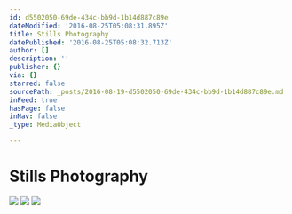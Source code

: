 ```yaml
---
id: d5502050-69de-434c-bb9d-1b14d887c89e
dateModified: '2016-08-25T05:08:31.895Z'
title: Stills Photography
datePublished: '2016-08-25T05:08:32.713Z'
author: []
description: ''
publisher: {}
via: {}
starred: false
sourcePath: _posts/2016-08-19-d5502050-69de-434c-bb9d-1b14d887c89e.md
inFeed: true
hasPage: false
inNav: false
_type: MediaObject

---
```

# Stills Photography
![](https://the-grid-user-content.s3-us-west-2.amazonaws.com/6830aa7f-7596-40fb-89ad-e9d95c7db580.jpg)
![](https://the-grid-user-content.s3-us-west-2.amazonaws.com/5b37812a-5e68-4e18-8b60-d4cc450c005d.jpg)
![](https://the-grid-user-content.s3-us-west-2.amazonaws.com/230e740f-bfc8-43f2-be62-585fd2b9331d.jpg)